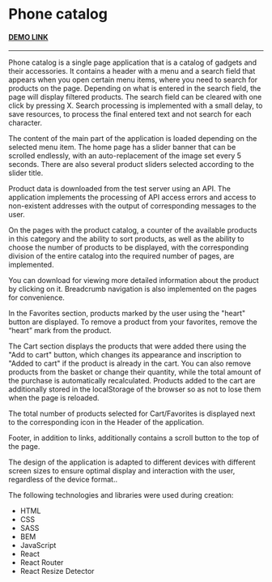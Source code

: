# Phone catalog
#### [DEMO LINK](https://volodymir-tymtsias.github.io/phone-catalog/)
---
Phone catalog is a single page application that is a catalog of gadgets and their accessories. It contains a header with a menu and a search field that appears when you open certain menu items, where you need to search for products on the page. Depending on what is entered in the search field, the page will display filtered products. The search field can be cleared with one click by pressing X. Search processing is implemented with a small delay, to save resources, to process the final entered text and not search for each character.

The content of the main part of the application is loaded depending on the selected menu item. The home page has a slider banner that can be scrolled endlessly, with an auto-replacement of the image set every 5 seconds. There are also several product sliders selected according to the slider title.

Product data is downloaded from the test server using an API. The application implements the processing of API access errors and access to non-existent addresses with the output of corresponding messages to the user.

On the pages with the product catalog, a counter of the available products in this category and the ability to sort products, as well as the ability to choose the number of products to be displayed, with the corresponding division of the entire catalog into the required number of pages, are implemented.

You can download for viewing more detailed information about the product by clicking on it. Breadcrumb navigation is also implemented on the pages for convenience.

In the Favorites section, products marked by the user using the "heart" button are displayed. To remove a product from your favorites, remove the “heart” mark from the product.

The Cart section displays the products that were added there using the "Add to cart" button, which changes its appearance and inscription to "Added to cart" if the product is already in the cart. You can also remove products from the basket or change their quantity, while the total amount of the purchase is automatically recalculated. Products added to the cart are additionally stored in the localStorage of the browser so as not to lose them when the page is reloaded.

The total number of products selected for Cart/Favorites is displayed next to the corresponding icon in the Header of the application.

Footer, in addition to links, additionally contains a scroll button to the top of the page.

The design of the application is adapted to different devices with different screen sizes to ensure optimal display and interaction with the user, regardless of the device format..

The following technologies and libraries were used during creation:
-	HTML
-	CSS
-	SASS
-	BEM
- JavaScript
-	React
-	React Router
-	React Resize Detector
